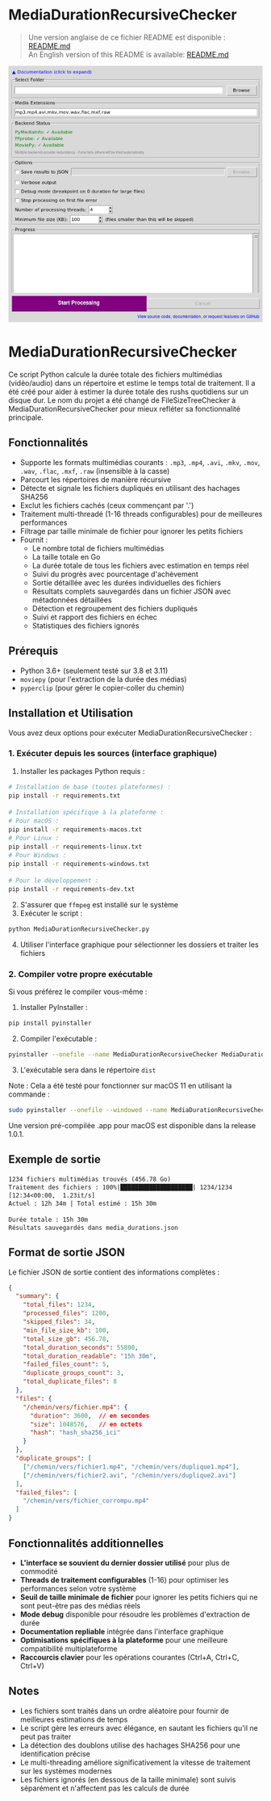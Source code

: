 # MediaDurationRecursiveChecker

> Une version anglaise de ce fichier README est disponible : [README.md](README.md)  
> An English version of this README is available: [README.md](README.md)

![Capture d'écran de l'interface graphique](gui.png)

# MediaDurationRecursiveChecker

Ce script Python calcule la durée totale des fichiers multimédias (vidéo/audio) dans un répertoire et estime le temps total de traitement. Il a été créé pour aider à estimer la durée totale des rushs quotidiens sur un disque dur. Le nom du projet a été changé de FileSizeTreeChecker à MediaDurationRecursiveChecker pour mieux refléter sa fonctionnalité principale.

## Fonctionnalités

- Supporte les formats multimédias courants : `.mp3`, `.mp4`, `.avi`, `.mkv`, `.mov`, `.wav`, `.flac`, `.mxf`, `.raw` (insensible à la casse)
- Parcourt les répertoires de manière récursive
- Détecte et signale les fichiers dupliqués en utilisant des hachages SHA256
- Exclut les fichiers cachés (ceux commençant par '.')
- Traitement multi-threadé (1-16 threads configurables) pour de meilleures performances
- Filtrage par taille minimale de fichier pour ignorer les petits fichiers
- Fournit :
  - Le nombre total de fichiers multimédias
  - La taille totale en Go
  - La durée totale de tous les fichiers avec estimation en temps réel
  - Suivi du progrès avec pourcentage d'achèvement
  - Sortie détaillée avec les durées individuelles des fichiers
  - Résultats complets sauvegardés dans un fichier JSON avec métadonnées détaillées
  - Détection et regroupement des fichiers dupliqués
  - Suivi et rapport des fichiers en échec
  - Statistiques des fichiers ignorés

## Prérequis

- Python 3.6+ (seulement testé sur 3.8 et 3.11)
- `moviepy` (pour l'extraction de la durée des médias)
- `pyperclip` (pour gérer le copier-coller du chemin)

## Installation et Utilisation

Vous avez deux options pour exécuter MediaDurationRecursiveChecker :

### 1. Exécuter depuis les sources (interface graphique)
1. Installer les packages Python requis :
```bash
# Installation de base (toutes plateformes) :
pip install -r requirements.txt

# Installation spécifique à la plateforme :
# Pour macOS :
pip install -r requirements-macos.txt
# Pour Linux :
pip install -r requirements-linux.txt
# Pour Windows :
pip install -r requirements-windows.txt

# Pour le développement :
pip install -r requirements-dev.txt
```
2. S'assurer que `ffmpeg` est installé sur le système
3. Exécuter le script :
```bash
python MediaDurationRecursiveChecker.py
```
4. Utiliser l'interface graphique pour sélectionner les dossiers et traiter les fichiers

### 2. Compiler votre propre exécutable
Si vous préférez le compiler vous-même :
1. Installer PyInstaller :
```bash
pip install pyinstaller
```
2. Compiler l'exécutable :
```bash
pyinstaller --onefile --name MediaDurationRecursiveChecker MediaDurationRecursiveChecker.py --noconsole --hidden-import=imageio_ffmpeg
```
3. L'exécutable sera dans le répertoire `dist`

Note : Cela a été testé pour fonctionner sur macOS 11 en utilisant la commande :
```bash
sudo pyinstaller --onefile --windowed --name MediaDurationRecursiveChecker MediaDurationRecursiveChecker.py --clean
```

Une version pré-compilée .app pour macOS est disponible dans la release 1.0.1.

## Exemple de sortie

```
1234 fichiers multimédias trouvés (456.78 Go)
Traitement des fichiers : 100%|████████████████████| 1234/1234 [12:34<00:00,  1.23it/s]
Actuel : 12h 34m | Total estimé : 15h 30m

Durée totale : 15h 30m
Résultats sauvegardés dans media_durations.json
```

## Format de sortie JSON

Le fichier JSON de sortie contient des informations complètes :
```json
{
  "summary": {
    "total_files": 1234,
    "processed_files": 1200,
    "skipped_files": 34,
    "min_file_size_kb": 100,
    "total_size_gb": 456.78,
    "total_duration_seconds": 55800,
    "total_duration_readable": "15h 30m",
    "failed_files_count": 5,
    "duplicate_groups_count": 3,
    "total_duplicate_files": 8
  },
  "files": {
    "/chemin/vers/fichier.mp4": {
      "duration": 3600,  // en secondes
      "size": 1048576,   // en octets
      "hash": "hash_sha256_ici"
    }
  },
  "duplicate_groups": [
    ["/chemin/vers/fichier1.mp4", "/chemin/vers/duplique1.mp4"],
    ["/chemin/vers/fichier2.avi", "/chemin/vers/duplique2.avi"]
  ],
  "failed_files": [
    "/chemin/vers/fichier_corrompu.mp4"
  ]
}
```

## Fonctionnalités additionnelles

- **L'interface se souvient du dernier dossier utilisé** pour plus de commodité
- **Threads de traitement configurables** (1-16) pour optimiser les performances selon votre système
- **Seuil de taille minimale de fichier** pour ignorer les petits fichiers qui ne sont peut-être pas des médias réels
- **Mode debug** disponible pour résoudre les problèmes d'extraction de durée
- **Documentation repliable** intégrée dans l'interface graphique
- **Optimisations spécifiques à la plateforme** pour une meilleure compatibilité multiplateforme
- **Raccourcis clavier** pour les opérations courantes (Ctrl+A, Ctrl+C, Ctrl+V)

## Notes

- Les fichiers sont traités dans un ordre aléatoire pour fournir de meilleures estimations de temps
- Le script gère les erreurs avec élégance, en sautant les fichiers qu'il ne peut pas traiter
- La détection des doublons utilise des hachages SHA256 pour une identification précise
- Le multi-threading améliore significativement la vitesse de traitement sur les systèmes modernes
- Les fichiers ignorés (en dessous de la taille minimale) sont suivis séparément et n'affectent pas les calculs de durée
